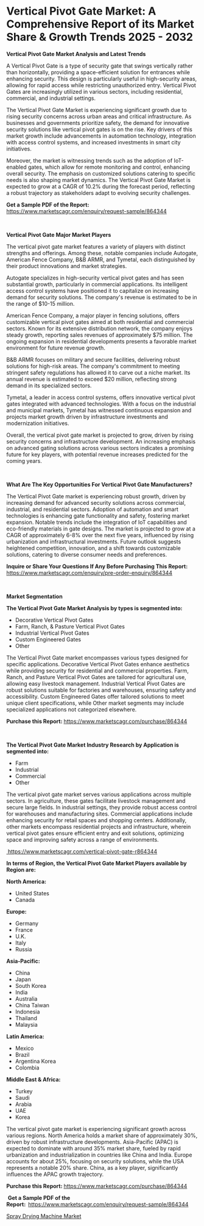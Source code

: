 <p><h1>Vertical Pivot Gate Market: A Comprehensive Report of its Market Share & Growth Trends 2025 - 2032</h1></p><p><strong>Vertical Pivot Gate Market Analysis and Latest Trends</strong></p>
<p><p>A Vertical Pivot Gate is a type of security gate that swings vertically rather than horizontally, providing a space-efficient solution for entrances while enhancing security. This design is particularly useful in high-security areas, allowing for rapid access while restricting unauthorized entry. Vertical Pivot Gates are increasingly utilized in various sectors, including residential, commercial, and industrial settings.</p><p>The Vertical Pivot Gate Market is experiencing significant growth due to rising security concerns across urban areas and critical infrastructure. As businesses and governments prioritize safety, the demand for innovative security solutions like vertical pivot gates is on the rise. Key drivers of this market growth include advancements in automation technology, integration with access control systems, and increased investments in smart city initiatives.</p><p>Moreover, the market is witnessing trends such as the adoption of IoT-enabled gates, which allow for remote monitoring and control, enhancing overall security. The emphasis on customized solutions catering to specific needs is also shaping market dynamics. The Vertical Pivot Gate Market is expected to grow at a CAGR of 10.2% during the forecast period, reflecting a robust trajectory as stakeholders adapt to evolving security challenges.</p></p>
<p><strong>Get a Sample PDF of the Report:&nbsp;</strong> <a href="https://www.marketscagr.com/enquiry/request-sample/864344?utm_campaign=1126&utm_medium=2&utm_source=Github&utm_content=ia&utm_term=10042025&utm_id=vertical-pivot-gate">https://www.marketscagr.com/enquiry/request-sample/864344</a></p>
<p>&nbsp;</p>
<p><strong>Vertical Pivot Gate Major Market Players</strong></p>
<p><p>The vertical pivot gate market features a variety of players with distinct strengths and offerings. Among these, notable companies include Autogate, American Fence Company, B&B ARMR, and Tymetal, each distinguished by their product innovations and market strategies.</p><p>Autogate specializes in high-security vertical pivot gates and has seen substantial growth, particularly in commercial applications. Its intelligent access control systems have positioned it to capitalize on increasing demand for security solutions. The company's revenue is estimated to be in the range of $10-15 million.</p><p>American Fence Company, a major player in fencing solutions, offers customizable vertical pivot gates aimed at both residential and commercial sectors. Known for its extensive distribution network, the company enjoys steady growth, reporting sales revenues of approximately $75 million. The ongoing expansion in residential developments presents a favorable market environment for future revenue growth.</p><p>B&B ARMR focuses on military and secure facilities, delivering robust solutions for high-risk areas. The company's commitment to meeting stringent safety regulations has allowed it to carve out a niche market. Its annual revenue is estimated to exceed $20 million, reflecting strong demand in its specialized sectors.</p><p>Tymetal, a leader in access control systems, offers innovative vertical pivot gates integrated with advanced technologies. With a focus on the industrial and municipal markets, Tymetal has witnessed continuous expansion and projects market growth driven by infrastructure investments and modernization initiatives.</p><p>Overall, the vertical pivot gate market is projected to grow, driven by rising security concerns and infrastructure development. An increasing emphasis on advanced gating solutions across various sectors indicates a promising future for key players, with potential revenue increases predicted for the coming years.</p></p>
<p>&nbsp;</p>
<p><strong>What Are The Key Opportunities For Vertical Pivot Gate Manufacturers?</strong></p>
<p><p>The Vertical Pivot Gate market is experiencing robust growth, driven by increasing demand for advanced security solutions across commercial, industrial, and residential sectors. Adoption of automation and smart technologies is enhancing gate functionality and safety, fostering market expansion. Notable trends include the integration of IoT capabilities and eco-friendly materials in gate designs. The market is projected to grow at a CAGR of approximately 6-8% over the next five years, influenced by rising urbanization and infrastructural investments. Future outlook suggests heightened competition, innovation, and a shift towards customizable solutions, catering to diverse consumer needs and preferences.</p></p>
<p><strong>Inquire or Share Your Questions If Any Before Purchasing This Report:</strong> <a href="https://www.marketscagr.com/enquiry/pre-order-enquiry/864344?utm_campaign=1126&utm_medium=2&utm_source=Github&utm_content=ia&utm_term=10042025&utm_id=vertical-pivot-gate">https://www.marketscagr.com/enquiry/pre-order-enquiry/864344</a></p>
<p>&nbsp;</p>
<p><strong>Market Segmentation</strong></p>
<p><strong>The Vertical Pivot Gate Market Analysis by types is segmented into:</strong></p>
<p><ul><li>Decorative Vertical Pivot Gates</li><li>Farm, Ranch, & Pasture Vertical Pivot Gates</li><li>Industrial Vertical Pivot Gates</li><li>Custom Engineered Gates</li><li>Other</li></ul></p>
<p><p>The Vertical Pivot Gate market encompasses various types designed for specific applications. Decorative Vertical Pivot Gates enhance aesthetics while providing security for residential and commercial properties. Farm, Ranch, and Pasture Vertical Pivot Gates are tailored for agricultural use, allowing easy livestock management. Industrial Vertical Pivot Gates are robust solutions suitable for factories and warehouses, ensuring safety and accessibility. Custom Engineered Gates offer tailored solutions to meet unique client specifications, while Other market segments may include specialized applications not categorized elsewhere.</p></p>
<p><strong>Purchase this Report:&nbsp;</strong><a href="https://www.marketscagr.com/purchase/864344?utm_campaign=1126&utm_medium=2&utm_source=Github&utm_content=ia&utm_term=10042025&utm_id=vertical-pivot-gate">https://www.marketscagr.com/purchase/864344</a></p>
<p>&nbsp;</p>
<p><strong>The Vertical Pivot Gate Market Industry Research by Application is segmented into:</strong></p>
<p><ul><li>Farm</li><li>Industrial</li><li>Commercial</li><li>Other</li></ul></p>
<p><p>The vertical pivot gate market serves various applications across multiple sectors. In agriculture, these gates facilitate livestock management and secure large fields. In industrial settings, they provide robust access control for warehouses and manufacturing sites. Commercial applications include enhancing security for retail spaces and shopping centers. Additionally, other markets encompass residential projects and infrastructure, wherein vertical pivot gates ensure efficient entry and exit solutions, optimizing space and improving safety across a range of environments.</p></p>
<p><a href="https://www.marketscagr.com/vertical-pivot-gate-r864344?utm_campaign=1126&utm_medium=2&utm_source=Github&utm_content=ia&utm_term=10042025&utm_id=vertical-pivot-gate">&nbsp;https://www.marketscagr.com/vertical-pivot-gate-r864344</a></p>
<p><strong>In terms of Region, the Vertical Pivot Gate Market Players available by Region are:</strong></p>
<p>
    <p> <strong> North America: </strong>
        <ul>
            <li>United States</li>
            <li>Canada</li>
        </ul>
        </p> 
    <p> <strong> Europe: </strong>
        <ul>
            <li>Germany</li>
            <li>France</li>
            <li>U.K.</li>
            <li>Italy</li>
            <li>Russia</li>
        </ul>
        </p> 
    <p> <strong> Asia-Pacific: </strong>
        <ul>
            <li>China</li>
            <li>Japan</li>
            <li>South Korea</li>
            <li>India</li>
            <li>Australia</li>
            <li>China Taiwan</li>
            <li>Indonesia</li>
            <li>Thailand</li>
            <li>Malaysia</li>
        </ul>
        </p> 
    <p> <strong> Latin America: </strong>
        <ul>
            <li>Mexico</li>
            <li>Brazil</li>
            <li>Argentina Korea</li>
            <li>Colombia</li>
        </ul>
        </p> 
    <p> <strong> Middle East & Africa: </strong>
        <ul>
            <li>Turkey</li>
            <li>Saudi</li>
            <li>Arabia</li>
            <li>UAE</li>
            <li>Korea</li>
        </ul>
    </p>
    </p>
<p><p>The vertical pivot gate market is experiencing significant growth across various regions. North America holds a market share of approximately 30%, driven by robust infrastructure developments. Asia-Pacific (APAC) is expected to dominate with around 35% market share, fueled by rapid urbanization and industrialization in countries like China and India. Europe accounts for about 25%, focusing on security solutions, while the USA represents a notable 20% share. China, as a key player, significantly influences the APAC growth trajectory.</p></p>
<p><strong>Purchase this Report: </strong><a href="https://www.marketscagr.com/purchase/864344?utm_campaign=1126&utm_medium=2&utm_source=Github&utm_content=ia&utm_term=10042025&utm_id=vertical-pivot-gate">https://www.marketscagr.com/purchase/864344</a></p>
<p>&nbsp;<strong>Get a Sample PDF of the Report:&nbsp;&nbsp;</strong><a href="https://www.marketscagr.com/enquiry/request-sample/864344?utm_campaign=1126&utm_medium=2&utm_source=Github&utm_content=ia&utm_term=10042025&utm_id=vertical-pivot-gate">https://www.marketscagr.com/enquiry/request-sample/864344</a></p>
<p><strong></strong></p>
<p><p><a href="https://github.com/indrystar/Market-Research-Report-List-5/blob/main/spray-drying-machine-market.md?utm_campaign=1126&utm_medium=2&utm_source=Github&utm_content=ia&utm_term=10042025&utm_id=vertical-pivot-gate">Spray Drying Machine Market</a></p></p>